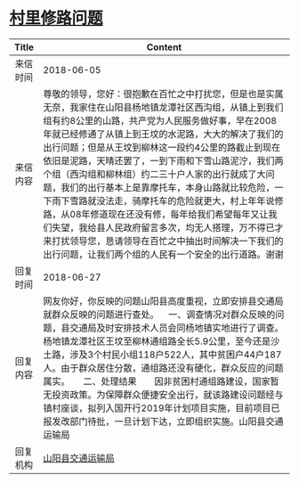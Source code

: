 # <a href="http://www.shangluo.gov.cn/zmhd/ldxxxx.jsp?urltype=leadermail.LeaderMailContentUrl&wbtreeid=1112&leadermailid=4743">村里修路问题</a>
| Title |                                                                                                                                                                             Content                                                                                                                                                                             |
|:-----:|-----------------------------------------------------------------------------------------------------------------------------------------------------------------------------------------------------------------------------------------------------------------------------------------------------------------------------------------------------------------|
| 来信时间  | 2018-06-05                                                                                                                                                                                                                                                                                                                                                      |
| 来信内容  | 尊敬的领导，您好：很抱歉在百忙之中打扰您，但是也是实属无奈，我家住在山阳县杨地镇龙潭社区西沟组，从镇上到我们组有约8公里的山路，共产党为人民服务做好事，早在2008年就已经修通了从镇上到王坟的水泥路，大大的解决了我们的出行问题；但是从王坟到柳林这一段约4公里的路截止到现在依旧是泥路，天晴还罢了，一到下雨和下雪山路泥泞，我们两个组（西沟组和柳林组）约二三十户人家的出行就成了大问题，我们的出行基本上是靠摩托车，本身山路就比较危险，一下雨下雪路就没法走，骑摩托车的危险就更大，村上年年说修路，从08年修道现在还没有修，每年给我们希望每年又让我们失望，我给县人民政府留言多次，均无人搭理，万不得已才来打扰领导您，恳请领导在百忙之中抽出时间解决一下我们的出行问题，让我们两个组的人民有一个安全的出行道路。谢谢 |
| 回复时间  | 2018-06-27                                                                                                                                                                                                                                                                                                                                                      |
| 回复内容  | 网友你好，你反映的问题山阳县高度重视，立即安排县交通局就群众反映的问题进行查处。    一、调查情况对群众反映的问题，县交通局及时安排技术人员会同杨地镇实地进行了调查。杨地镇龙潭社区王坟至柳林通组路全长5.9公里，至今还是沙土路，涉及3个村民小组118户522人，其中贫困户44户187人。由于群众居住分散，通组路还没有硬化，群众反应的问题属实。　　二、处理结果　　因非贫困村通组路建设，国家暂无投资政策。为保障群众便捷安全出行，就该路建设问题经与镇村座谈，拟列入国开行2019年计划项目实施，目前项目已报发改部门待批，一旦计划下达，立即组织实施。山阳县交通运输局                                                                      |
| 回复机构  | <a href="../../categories/agencies/山阳县交通运输局.md">山阳县交通运输局</a>                                                                                                                                                                                                                                                                                                      |